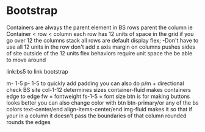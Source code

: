 # Bootstrap

Containers are always the parent element in BS
rows parent the column ie Container < row < column
each row has 12 units of space in the grid if you go over 12 the columns stack
all rows are default display flex;
-Don't have to use all 12 units in the row
don't add x axis margin on columns pushes sides of site outside of the 12 units
flex behaviors require unit space the be able to move around

link:bs5 to link bootstrap 

<!-- BS utility -->
m- 1-5 
p- 1-5 to quickly add padding 
you can also do p/m + directional check BS site
col-1-12 determines sizes
container-fluid  makes containers edge to edge
fw = fontweight 
fs-1-5 = font size
btn is for making buttons looks better you can also change color with btn btn-primary/or any of the bs colors
text-center/end
align-items-center/end
img-fluid makes it so that if your in a column it doesn't pass the boundaries of that column
rounded rounds the edges 
